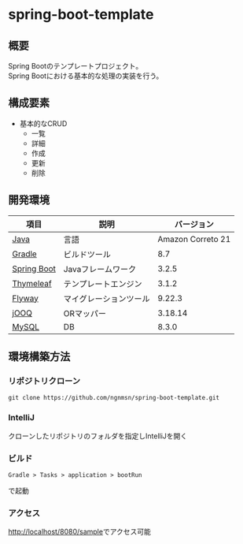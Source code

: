 # spring-boot-template
## 概要
Spring Bootのテンプレートプロジェクト。<br>
Spring Bootにおける基本的な処理の実装を行う。
## 構成要素
- 基本的なCRUD
  - 一覧
  - 詳細
  - 作成
  - 更新
  - 削除
## 開発環境
| 項目                                                                                          | 説明          | バージョン             |
|---------------------------------------------------------------------------------------------|-------------|-------------------|
| [Java](https://docs.aws.amazon.com/corretto/latest/corretto-21-ug/what-is-corretto-21.html) | 言語          | Amazon Correto 21 |
| [Gradle](https://gradle.org/)                                                               | ビルドツール      | 8.7               |
| [Spring Boot](https://spring.io/projects/spring-boot)                                       | Javaフレームワーク | 3.2.5             |
| [Thymeleaf](https://www.thymeleaf.org/)                                                     | テンプレートエンジン  | 3.1.2             |
| [Flyway](https://flywaydb.org/)                                                             | マイグレーションツール | 9.22.3            |
| [jOOQ](https://www.jooq.org/)                                                               | ORマッパー      | 3.18.14           |
| [MySQL](https://www.mysql.com/jp/)                                                          | DB          | 8.3.0             |

## 環境構築方法
### リポジトリクローン
```
git clone https://github.com/ngnmsn/spring-boot-template.git
```
### IntelliJ
クローンしたリポジトリのフォルダを指定しIntelliJを開く
### ビルド
```
Gradle > Tasks > application > bootRun
```
で起動
### アクセス
[http://localhost/8080/sample](http://localhost/8080/sample)でアクセス可能